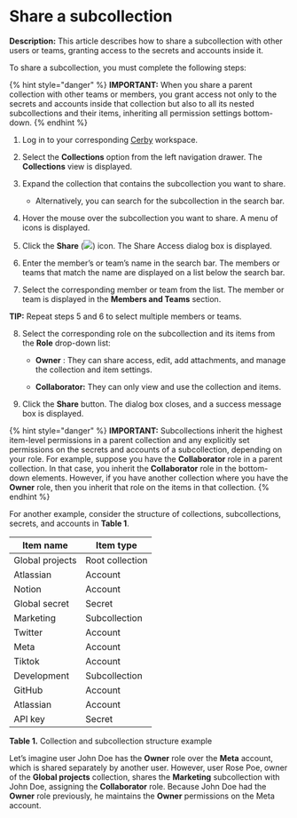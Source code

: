 # Share a subcollection

**Description:** This article describes how to share a subcollection with other users or teams, granting access to the secrets and accounts inside it.

To share a subcollection, you must complete the following steps:

{% hint style="danger" %} **IMPORTANT:** When you share a parent collection
with other teams or members, you grant access not only to the secrets and
accounts inside that collection but also to all its nested subcollections and
their items, inheriting all permission settings bottom-down. {% endhint %}

  1. Log in to your corresponding [Cerby](https://app.cerby.com/) workspace.

  2. Select the **Collections** option from the left navigation drawer. The **Collections** view is displayed.

  3. Expand the collection that contains the subcollection you want to share.

     * Alternatively, you can search for the subcollection in the search bar.

  4. Hover the mouse over the subcollection you want to share. A menu of icons is displayed.

  5. Click the **Share** (![](gitbook/imagestTybgPBAuYaCpykXsEAsgQ5XkDi-C7LwsEbfMkEsTA604oDJJfJawnrhilAtc7lsNuUzfizNUzxpTu2DLUoVQxedhjQxViUIYMF8nJ6l15Lj0QmOkEqMQr5CzjYhVp3xG2R8KH4HdRvoQ6yzWUFvI_A)) icon. The Share Access dialog box is displayed. 

  6. Enter the member’s or team’s name in the search bar. The members or teams that match the name are displayed on a list below the search bar.

  7. Select the corresponding member or team from the list. The member or team is displayed in the **Members and Teams** section.

**TIP:** Repeat steps 5 and 6 to select multiple members or teams.

  8. Select the corresponding role on the subcollection and its items from the **Role** drop-down list:

     * **Owner** : They can share access, edit, add attachments, and manage the collection and item settings.

     * **Collaborator:** They can only view and use the collection and items.

  9. Click the **Share** button. The dialog box closes, and a success message box is displayed.

{% hint style="danger" %} **IMPORTANT:** Subcollections inherit the highest
item-level permissions in a parent collection and any explicitly set
permissions on the secrets and accounts of a subcollection, depending on your
role. For example, suppose you have the **Collaborator** role in a parent
collection. In that case, you inherit the **Collaborator** role in the bottom-
down elements. However, if you have another collection where you have the
**Owner** role, then you inherit that role on the items in that collection. {%
endhint %}

For another example, consider the structure of collections, subcollections,
secrets, and accounts in **Table 1**.

**Item name**| **Item type**  
---|---  
Global projects| Root collection  
Atlassian| Account  
Notion| Account  
Global secret| Secret  
Marketing| Subcollection  
Twitter| Account  
Meta| Account  
Tiktok| Account  
Development| Subcollection  
GitHub| Account  
Atlassian| Account  
API key| Secret  
  
**Table 1.** Collection and subcollection structure example

Let’s imagine user John Doe has the **Owner** role over the **Meta** account,
which is shared separately by another user. However, user Rose Poe, owner of
the **Global projects** collection, shares the **Marketing** subcollection
with John Doe, assigning the **Collaborator** role. Because John Doe had the
**Owner** role previously, he maintains the **Owner** permissions on the Meta
account.

